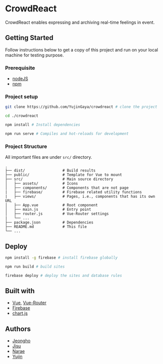 # CrowdReact
CrowdReact enables expressing and archiving real-time feelings in event.

## Getting Started
Follow instructions below to get a copy of this project and run on your local machine for testing purpose.

### Prerequisite
- [nodeJS](https://nodejs.org/)
- [npm](https://npmjs.org) 

### Project setup
```sh
git clone https://github.com/YujinGaya/crowdreact # clone the project

cd ./crowdreact

npm install # Install dependencies

npm run serve # Compiles and hot-reloads for development
```

### Project Structure
All important files are under `src/` directory.

    .
    ├── dist/                 # Build results
    ├── public/               # Template for Vue to mount
    ├── src/                  # Main source directory
    │   ├── assets/           # Icons
    │   ├── components/       # Components that are not page
    |   ├── firebase/         # Firebase related utility functions
    |   ├── views/            # Pages, i.e., components that has its own URL
    │   ├── App.vue           # Root component
    │   ├── main.js           # Entry point
    │   ├── router.js         # Vue-Router settings
    |   └── ...
    ├── package.json          # Dependencies
    ├── README.md             # This file
    └── ...

## Deploy
```sh
npm install -g firebase # install firebase globally

npm run build # build sites

firebase deploy # deploy the sites and database rules
```

## Built with
- [Vue](https://vuejs.org), [Vue-Router](https://router.vuejs.org)
- [Firebase](https://firebase.google.com)
- [chart.js](https://chartjs.org)

## Authors
- [Jeongho](https://github.com/Dr-zzt)
- [Jisu](https://github.com/lazyshuu)
- [Narae](https://github.com/Naraelikelion)
- [Yujin](https://github.com/YujinGaya)


